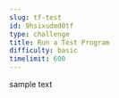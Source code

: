 ```yaml
---
slug: tf-test
id: 9hsixudmd0tf
type: challenge
title: Run a Test Program
difficulty: basic
timelimit: 600
---
```

sample text